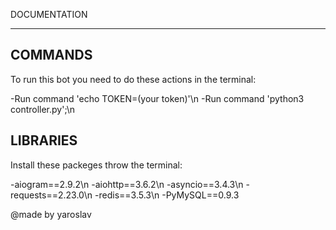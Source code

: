 DOCUMENTATION
_____________


COMMANDS
--------

To run this bot you need to do these actions in the terminal:

-Run command 'echo TOKEN=(your token)'\n
-Run command 'python3 controller.py';\n


LIBRARIES
---------

Install these packeges throw the terminal:

-aiogram==2.9.2\n
-aiohttp==3.6.2\n
-asyncio==3.4.3\n
-requests==2.23.0\n
-redis==3.5.3\n
-PyMySQL==0.9.3


@made by yaroslav
